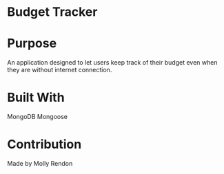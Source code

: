 # Budget Tracker

# Purpose

An application designed to let users keep track of their budget even when they are without internet connection.  

# Built With

MongoDB
Mongoose


# Contribution

Made by Molly Rendon
